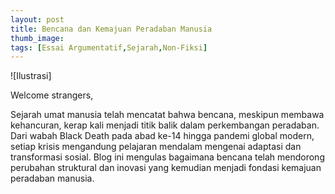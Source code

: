 ```yaml
---
layout: post
title: Bencana dan Kemajuan Peradaban Manusia
thumb_image: 
tags: [Essai Argumentatif,Sejarah,Non-Fiksi]
---
```

![Ilustrasi]

Welcome strangers,

Sejarah umat manusia telah mencatat bahwa bencana, meskipun membawa kehancuran,
kerap kali menjadi titik balik dalam perkembangan peradaban.
Dari wabah Black Death pada abad ke-14 hingga pandemi global modern,
setiap krisis mengandung pelajaran mendalam mengenai adaptasi dan transformasi sosial.
Blog ini mengulas bagaimana bencana telah mendorong perubahan struktural dan inovasi yang kemudian menjadi fondasi kemajuan peradaban manusia.
